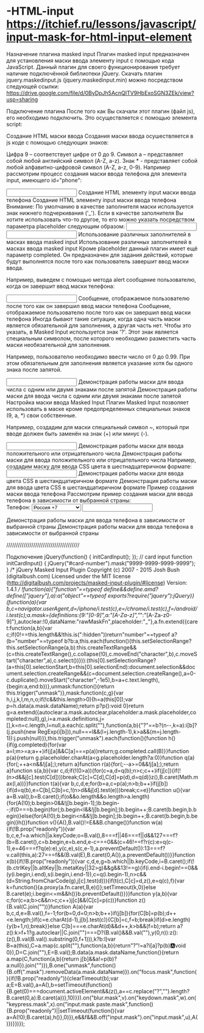 # -HTML-input https://itchief.ru/lessons/javascript/input-mask-for-html-input-element
Назначение плагина masked input
Плагин masked input предназначен для установления маски ввода элементу input с помощью кода JavaScript. 
Данный плагин для своего функционирования требует наличие подключённой библиотеки jQuery. 
Скачать плагин jquery.maskedinput.js (jquery.maskedinput.min) можно посредством следующей ссылки: https://drive.google.com/file/d/0ByDpJh5AcnQITV9HbExoSGN3ZEk/view?usp=sharing

Подключение плагина
После того как Вы скачали этот плагин (файл js), его необходимо подключить. Это осуществляется с помощью элемента script:

<!-- Подключение библиотеки jQuery -->
<script src="jquery.js"></script>
<!-- Подключение jQuery плагина Masked Input -->
<script src="jquery.maskedinput.min.js"></script>
Создание HTML маски ввода
Создания маски ввода осушествляется в js коде с помощью следующих знаков:

Цифра 9 – соответствует цифре от 0 до 9.
Символ a – представляет собой любой английский символ (A-Z, a-z).
Знак * - представляет собой любой алфавитно-цифровой символ (A-Z, a-z, 0-9).
Например рассмотрим процесс создания маски ввода телефона для элемента input, имеющего id="phone":

<!--HTML элемент, который будет иметь маску ввода телефонного номера  -->
<input  id="phone" type="text">	
<script>
//Код jQuery, установливающий маску для ввода телефона элементу input
//1. После загрузки страницы,  когда все элементы будут доступны выполнить...
$(function(){
  //2. Получить элемент, к которому необходимо добавить маску
  $("#phone").mask("8(999) 999-9999");
});
</script>
Создание HTML элементу input маски ввода телефона
Создание HTML элементу input маски ввода телефона
Внимание: По умолчанию в качестве заполнителя маски используется знак нижнего подчеркивания ('_').
Если в качестве заполнителя Вы хотите использовать что-то другое, то его можно указать посредством параметра placeholder следующим образом:

<!--HTML элемент, который будет иметь заполнитель дд.мм.гггг -->
<input  id="date" type="text">
<!--HTML элемент, который будет иметь в качестве заполнителя пробел -->
<input  id="index" type="text">
<script>
$(function() {
  //задание заполнителя с помощью параметра placeholder
  $("#date").mask("99.99.9999", {placeholder: "дд.мм.гггг" });
  //задание заполнителя с помощью параметра placeholder
  $("#index").mask("999999", {placeholder: " " });
});
</script>
Использование различных заполнителей в масках ввода masked input
Использование различных заполнителей в масках ввода masked input
Кроме placeholder данный плагин имеет ещё параметр completed. Он предназначен для задания действий, которые будут выполнятся после того как пользователь завершит ввод маски ввода.

Например, выведем с помощью метода alert сообщение пользователю, когда он завершит ввод маски телефона:

<!-- Ввод номера телефона осуществляется с помощью маски  -->
<input  id="phone" type="text">
<script>
$(function(){
  //Использование параметра completed
  $("#phone").mask("8(999) 999-9999", {
    completed: function(){ alert("Вы ввели номер: " + this.val()); }
  });
});
</script>
Сообщение, отображаемое пользователю после того как он завершил ввод маски телефона
Сообщение, отображаемое пользователю после того как он завершил ввод маски телефона
Иногда бывают такие ситуации, когда одна часть маски является обязательной для заполнения, а другая часть нет. Чтобы это указать, в Masked Input используется знак '?'. Этот знак является специальным символом, после которого необходимо разместить часть маски необязательной для заполнения.

Например, пользователю необходимо ввести число от 0 до 0.99. При этом обязательным для заполнения является указание хотя бы одного знака после запятой.

<!-- Ввод номера телефона осуществляется с помощью маски  -->
<input  id="number" type="text">
<script>
jQuery(function($){
  //создания своего специального символа для маски
  $("#number").mask("0.9?9");
});
</script>
Демонстрация работы маски для ввода числа с одним или двумя знаками после запятой
Демонстрация работы маски для ввода числа с одним или двумя знаками после запятой
Настройка маски ввода Masked Input
Плагин Masked Input позволяет использовать в маске кроме предопределенных специальных знаков (9, a, *) свои собственные.

Например, создадим для маски специальный символ ~, который при вводе должен быть заменён на знак (+) или минус (-).

<!-- HTML элемент, имеющий маску телефона -->
<input  id="number" type="text">
<script>
jQuery(function($){
  //создания специального символа для маски
  $.mask.definitions['~']='[+-]';
  $("#number).mask("~9.99");
});
</script>
Демонстрация работы маски для ввода положительного или отрицательного числа
Демонстрация работы маски для ввода положительного или отрицательного числа
Например, создадим маску для ввода CSS цвета в шестнадцатеричном формате:

<!-- HTML элемент, имеющий маску для ввода цвета в шестнадцатиричном формате -->
<input  id="color" type="text">
<script>
jQuery(function($){
  //создания специального символа h для маски
 $.mask.definitions['h']='[A-Fa-f0-9]';
  $("#color).mask("#hhhhhh");
});
</script>
Демонстрация работы маски для ввода цвета CSS в шестандцатиричном формате
Демонстрация работы маски для ввода цвета CSS в шестандцатиричном формате
Пример создания маски ввода телефона
Рассмотрим пример создания маски для ввода телефона в зависимости от выбранной страны:

<div class="form-group">
  <label for="phone">Телефон: </label>
  <select id="country" class="form-control">
    <option value="ru"><img src="">Россия +7</option>
    <option value="ua">Украина +380</option>
    <option value="by">Белоруссия +375</option>
  </select>
  <input id="phone" type="text" class="form-control">
</div>
 
<script>
jQuery (function ($) {  
  $(function() {
    function maskPhone() {
      var country = $('#country option:selected').val();
      switch (country) {
        case "ru":
          $("#phone").mask("+7(999) 999-99-99");
          break;
        case "ua":
          $("#phone").mask("+380(999) 999-99-99");
          break;
        case "by":
          $("#phone").mask("+375(999) 999-99-99");
          break;          
      }    
    }
    maskPhone();
    $('#country').change(function() {
      maskPhone();
    });
  });
});
</script>
Демонстрация работы маски для ввода телефона в зависимости от выбранной страны
Демонстрация работы маски для ввода телефона в зависимости от выбранной страны

//////////////////////////////////////

Подключение
jQuery(function() {
	initCardInput();
});
// card input
function initCardInput() {
	jQuery("#card-number").mask("9999-9999-9999-9999");
}
/*
    jQuery Masked Input Plugin
    Copyright (c) 2007 - 2015 Josh Bush (digitalbush.com)
    Licensed under the MIT license (http://digitalbush.com/projects/masked-input-plugin/#license)
    Version: 1.4.1
*/
!function(a){"function"==typeof define&&define.amd?define(["jquery"],a):a("object"==typeof exports?require("jquery"):jQuery)}(function(a){var b,c=navigator.userAgent,d=/iphone/i.test(c),e=/chrome/i.test(c),f=/android/i.test(c);a.mask={definitions:{9:"[0-9]",a:"[A-Za-z]","*":"[A-Za-z0-9]"},autoclear:!0,dataName:"rawMaskFn",placeholder:"_"},a.fn.extend({caret:function(a,b){var c;if(0!==this.length&&!this.is(":hidden"))return"number"==typeof a?(b="number"==typeof b?b:a,this.each(function(){this.setSelectionRange?this.setSelectionRange(a,b):this.createTextRange&&(c=this.createTextRange(),c.collapse(!0),c.moveEnd("character",b),c.moveStart("character",a),c.select())})):(this[0].setSelectionRange?(a=this[0].selectionStart,b=this[0].selectionEnd):document.selection&&document.selection.createRange&&(c=document.selection.createRange(),a=0-c.duplicate().moveStart("character",-1e5),b=a+c.text.length),{begin:a,end:b})},unmask:function(){return this.trigger("unmask")},mask:function(c,g){var h,i,j,k,l,m,n,o;if(!c&&this.length>0){h=a(this[0]);var p=h.data(a.mask.dataName);return p?p():void 0}return g=a.extend({autoclear:a.mask.autoclear,placeholder:a.mask.placeholder,completed:null},g),i=a.mask.definitions,j=[],k=n=c.length,l=null,a.each(c.split(""),function(a,b){"?"==b?(n--,k=a):i[b]?(j.push(new RegExp(i[b])),null===l&&(l=j.length-1),k>a&&(m=j.length-1)):j.push(null)}),this.trigger("unmask").each(function(){function h(){if(g.completed){for(var a=l;m>=a;a++)if(j[a]&&C[a]===p(a))return;g.completed.call(B)}}function p(a){return g.placeholder.charAt(a<g.placeholder.length?a:0)}function q(a){for(;++a<n&&!j[a];);return a}function r(a){for(;--a>=0&&!j[a];);return a}function s(a,b){var c,d;if(!(0>a)){for(c=a,d=q(b);n>c;c++)if(j[c]){if(!(n>d&&j[c].test(C[d])))break;C[c]=C[d],C[d]=p(d),d=q(d)}z(),B.caret(Math.max(l,a))}}function t(a){var b,c,d,e;for(b=a,c=p(a);n>b;b++)if(j[b]){if(d=q(b),e=C[b],C[b]=c,!(n>d&&j[d].test(e)))break;c=e}}function u(){var a=B.val(),b=B.caret();if(o&&o.length&&o.length>a.length){for(A(!0);b.begin>0&&!j[b.begin-1];)b.begin--;if(0===b.begin)for(;b.begin<l&&!j[b.begin];)b.begin++;B.caret(b.begin,b.begin)}else{for(A(!0);b.begin<n&&!j[b.begin];)b.begin++;B.caret(b.begin,b.begin)}h()}function v(){A(),B.val()!=E&&B.change()}function w(a){if(!B.prop("readonly")){var b,c,e,f=a.which||a.keyCode;o=B.val(),8===f||46===f||d&&127===f?(b=B.caret(),c=b.begin,e=b.end,e-c===0&&(c=46!==f?r(c):e=q(c-1),e=46===f?q(e):e),y(c,e),s(c,e-1),a.preventDefault()):13===f?v.call(this,a):27===f&&(B.val(E),B.caret(0,A()),a.preventDefault())}}function x(b){if(!B.prop("readonly")){var c,d,e,g=b.which||b.keyCode,i=B.caret();if(!(b.ctrlKey||b.altKey||b.metaKey||32>g)&&g&&13!==g){if(i.end-i.begin!==0&&(y(i.begin,i.end),s(i.begin,i.end-1)),c=q(i.begin-1),n>c&&(d=String.fromCharCode(g),j[c].test(d))){if(t(c),C[c]=d,z(),e=q(c),f){var k=function(){a.proxy(a.fn.caret,B,e)()};setTimeout(k,0)}else B.caret(e);i.begin<=m&&h()}b.preventDefault()}}}function y(a,b){var c;for(c=a;b>c&&n>c;c++)j[c]&&(C[c]=p(c))}function z(){B.val(C.join(""))}function A(a){var b,c,d,e=B.val(),f=-1;for(b=0,d=0;n>b;b++)if(j[b]){for(C[b]=p(b);d++<e.length;)if(c=e.charAt(d-1),j[b].test(c)){C[b]=c,f=b;break}if(d>e.length){y(b+1,n);break}}else C[b]===e.charAt(d)&&d++,k>b&&(f=b);return a?z():k>f+1?g.autoclear||C.join("")===D?(B.val()&&B.val(""),y(0,n)):z():(z(),B.val(B.val().substring(0,f+1))),k?b:l}var B=a(this),C=a.map(c.split(""),function(a,b){return"?"!=a?i[a]?p(b):a:void 0}),D=C.join(""),E=B.val();B.data(a.mask.dataName,function(){return a.map(C,function(a,b){return j[b]&&a!=p(b)?a:null}).join("")}),B.one("unmask",function(){B.off(".mask").removeData(a.mask.dataName)}).on("focus.mask",function(){if(!B.prop("readonly")){clearTimeout(b);var a;E=B.val(),a=A(),b=setTimeout(function(){B.get(0)===document.activeElement&&(z(),a==c.replace("?","").length?B.caret(0,a):B.caret(a))},10)}}).on("blur.mask",v).on("keydown.mask",w).on("keypress.mask",x).on("input.mask paste.mask",function(){B.prop("readonly")||setTimeout(function(){var a=A(!0);B.caret(a),h()},0)}),e&&f&&B.off("input.mask").on("input.mask",u),A()})}})});
